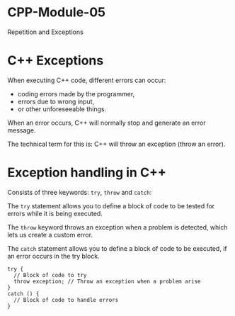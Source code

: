 # CPP-Module-05
Repetition and Exceptions

# C++ Exceptions

When executing C++ code, different errors can occur: 

- coding errors made by the programmer, 
- errors due to wrong input,
- or other unforeseeable things.

When an error occurs, C++ will normally stop and generate an error message. 

The technical term for this is: C++ will throw an exception (throw an error).

# Exception handling in C++ 

Consists of three keywords: ```try```, ```throw``` and ```catch```:

The ```try``` statement allows you to define a block of code to be tested for errors while it is being executed.

The ```throw``` keyword throws an exception when a problem is detected, which lets us create a custom error.

The ```catch``` statement allows you to define a block of code to be executed, if an error occurs in the try block.

```
try {
  // Block of code to try
  throw exception; // Throw an exception when a problem arise
}
catch () {
  // Block of code to handle errors
} 
```
